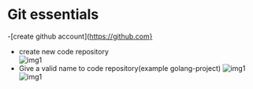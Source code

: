# Git essentials

-[create github account](https://github.com}
- create new code repository <br>
![img1](https://raw.githubusercontent.com/collabnix/gopherlabs/master/git-for-golang/img/new_repo.png)
- Give a valid name to code repository(example golang-project)
![img1](https://raw.githubusercontent.com/collabnix/gopherlabs/master/git-for-golang/img/create_rep.png)
![img1](https://raw.githubusercontent.com/collabnix/gopherlabs/master/git-for-golang/img/ssh-repo.png)
